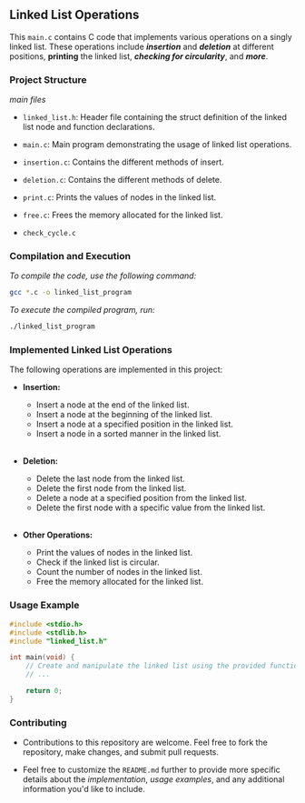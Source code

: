 ## Linked List Operations

This `main.c` contains C code that implements various operations on a singly linked list. These operations include ***insertion*** and ***deletion*** at different positions, **printing** the linked list, ***checking for circularity***, and ***more***.

### Project Structure
*main files*

- `linked_list.h`: Header file containing the struct definition of the linked list node and function declarations.

- `main.c`: Main program demonstrating the usage of linked list operations.

- `insertion.c`: Contains the different methods of insert.
- `deletion.c`: Contains the different methods of delete.
- `print.c`: Prints the values of nodes in the linked list.
- `free.c`: Frees the memory allocated for the linked list.
- `check_cycle.c`

### Compilation and Execution

*To compile the code, use the following command:*

``` bash
gcc *.c -o linked_list_program
```

*To execute the compiled program, run:*

``` bash
./linked_list_program
```

### Implemented Linked List Operations

The following operations are implemented in this project:

- **Insertion:**

    - Insert a node at the end of the linked list.
    - Insert a node at the beginning of the linked list.
    -  Insert a node at a specified position in the linked list.
    - Insert a node in a sorted manner in the linked list.
    <br><br>

- **Deletion:**

    - Delete the last node from the linked list.
    - Delete the first node from the linked list.
    - Delete a node at a specified position from the linked list.
    - Delete the first node with a specific value from the linked list.
    <br><br>

- **Other Operations:**

    - Print the values of nodes in the linked list.
    - Check if the linked list is circular.
    - Count the number of nodes in the linked list.
    - Free the memory allocated for the linked list.


### Usage Example

``` c
#include <stdio.h>
#include <stdlib.h>
#include "linked_list.h"

int main(void) {
    // Create and manipulate the linked list using the provided functions
    // ...

    return 0;
}
```

### Contributing

- Contributions to this repository are welcome. Feel free to fork the repository, make changes, and submit pull requests.

- Feel free to customize the `README.md` further to provide more specific details about the *implementation*, *usage examples*, and any additional information you'd like to include.
